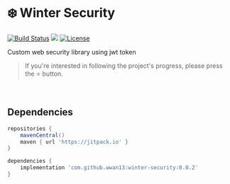 # ❄️ Winter Security

[![Build Status](https://github.com/wwan13/winter-security/actions/workflows/ci.yml/badge.svg)](https://github.com/wwan13/winter-security/actions/workflows/ci.yml)
[![](https://jitpack.io/v/wwan13/winter-security.svg)](https://jitpack.io/#wwan13/winter-security)
[![License](https://img.shields.io/:license-apache-brightgreen.svg)](http://www.apache.org/licenses/LICENSE-2.0.html)

Custom web security library using jwt token

> If you're interested in following the project's progress, please press the ⭐ button.

<br/>

## Dependencies

```groovy
repositories {
    mavenCentral()
    maven { url 'https://jitpack.io' }
}
```

```groovy
dependencies {
    implementation 'com.github.wwan13:winter-security:0.0.2'
}
```